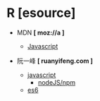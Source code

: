 # R [esource]

- MDN **[ moz://a ]**
  - [Javascript](https://developer.mozilla.org/zh-CN/docs/Web/JavaScript)

- 阮一峰 **[ ruanyifeng.com ]**
  - [javascript](http://javascript.ruanyifeng.com/)
    - [nodeJS/npm](http://javascript.ruanyifeng.com/nodejs/npm.html)
  - [es6](http://es6.ruanyifeng.com/)

